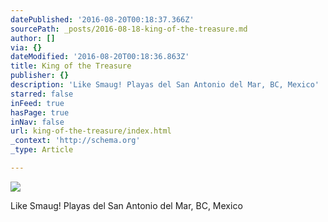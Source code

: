 ```yaml
---
datePublished: '2016-08-20T00:18:37.366Z'
sourcePath: _posts/2016-08-18-king-of-the-treasure.md
author: []
via: {}
dateModified: '2016-08-20T00:18:36.863Z'
title: King of the Treasure
publisher: {}
description: 'Like Smaug! Playas del San Antonio del Mar, BC, Mexico'
starred: false
inFeed: true
hasPage: true
inNav: false
url: king-of-the-treasure/index.html
_context: 'http://schema.org'
_type: Article

---
```

![](https://the-grid-user-content.s3-us-west-2.amazonaws.com/54631f95-5b90-4b89-8bca-825bdaa90273.jpg)

Like Smaug! Playas del San Antonio del Mar, BC, Mexico